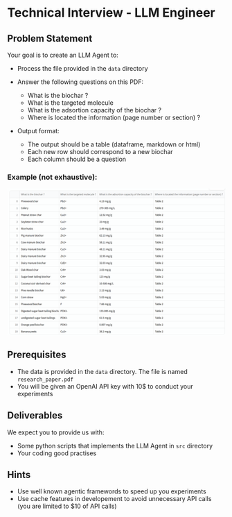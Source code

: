 # Technical Interview - LLM Engineer

## Problem Statement
Your goal is to create an LLM Agent to:
- Process the file provided in the `data` directory
- Answer the following questions on this PDF:
  - What is the biochar ?
  - What is the targeted molecule
  - What is the adsortion capacity of the biochar ?
  - Where is located the information (page number or section) ?

- Output format:
  - The output should be a table (dataframe, markdown or html)
  - Each new row should correspond to a new biochar
  - Each column should be a question

### Example (not exhaustive):

![output](./docs/output.png)

## Prerequisites
- The data is provided in the `data` directory. The file is named `research_paper.pdf`
- You will be given an OpenAI API key with 10$ to conduct your experiments


## Deliverables
We expect you to provide us with:
- Some python scripts that implements the LLM Agent in `src` directory
- Your coding good practises

## Hints
- Use well known agentic framewords to speed up you experiments
- Use cache features in developement to avoid unnecessary API calls (you are limited to $10 of API calls)


